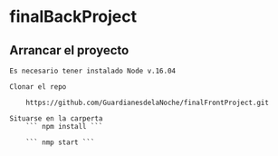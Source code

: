 # finalBackProject

## Arrancar el proyecto
    Es necesario tener instalado Node v.16.04

    Clonar el repo 

        https://github.com/GuardianesdelaNoche/finalFrontProject.git
    
    Situarse en la carperta
        ``` npm install ```
    
        ``` nmp start ```
